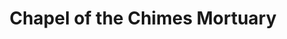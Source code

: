---
title: "Chapel of the Chimes Mortuary"
url: /glendale/chapel-of-the-chimes-mortuary/
shop: funeral directors
---